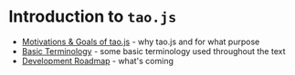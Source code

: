 # Introduction to `tao.js`

* [Motivations & Goals of tao.js](motivations.md) - why tao.js and for what purpose
* [Basic Terminology](basic-terms.md) - some basic terminology used throughout the text
* [Development Roadmap](roadmap.md) - what's coming

